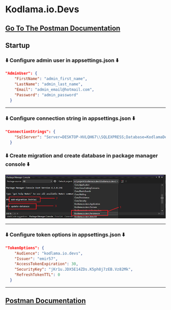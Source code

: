 # Kodlama.io.Devs
<h2>
<a href="https://documenter.getpostman.com/view/17832908/VUxSrQjV">Go To The Postman Documentation</a>
</h2>
<h2> Startup </h2>
<h3> ⬇️ Configure admin user in appsettings.json ⬇️ </h3>

```json
"AdminUser": {
    "FirstName": "admin_first_name",
    "LastName": "admin_last_name",
    "Email": "admin_email@hotmail.com",
    "Password": "admin_password"
  }
```
<hr>
<h3> ⬇️ Configure connection string in appsettings.json ⬇️ </h3>

```json
"ConnectionStrings": {
    "SqlServer": "Server=DESKTOP-HVLQH67\\SQLEXPRESS;Database=KodlamaDevDb;integrated security=true;"
  }
```
<h3> ⬇️ Create migration and create database in package manager console ⬇️ </h3>
<img src="screenshots/migrate.png"/>
<hr>
<h3> ⬇️ Configure token options in appsettings.json ⬇️ </h3>

```json
"TokenOptions": {
    "Audience": "kodlama.io.devs",
    "Issuer": "emir57",
    "AccessTokenExpiration": 30,
    "SecurityKey": "jKr1u.JDX5E14ZDs.K5ph8j7zEB.Vz82Mk",
    "RefreshTokenTTL": 0
  }
```
<hr>
<h2>
<a href="https://documenter.getpostman.com/view/17832908/VUxSrQjV">Postman Documentation</a>
</h2>
